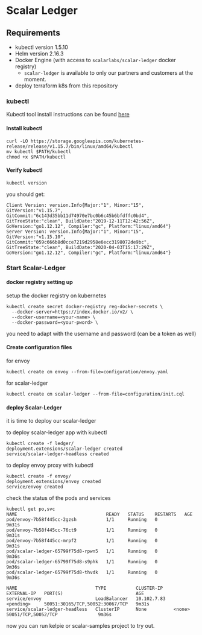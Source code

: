 # Scalar Ledger

## Requirements

* kubectl version 1.5.10
* Helm version 2.16.3
* Docker Engine (with access to `scalarlabs/scalar-ledger` docker registry)
  * `scalar-ledger` is available to only our partners and customers at the moment.
* deploy terraform k8s from this repository

### kubectl

Kubectl tool install instructions can be found [here](https://kubernetes.io/docs/tasks/tools/install-kubectl/)

#### Install kubectl

```console
curl -LO https://storage.googleapis.com/kubernetes-release/release/v1.15.7/bin/linux/amd64/kubectl
mv kubectl $PATH/kubectl
chmod +x $PATH/kubectl
```

#### Verify kubectl

```console
kubectl version
```

you should get:

```console
Client Version: version.Info{Major:"1", Minor:"15", GitVersion:"v1.15.7", GitCommit:"6c143d35bb11d74970e7bc0b6c45b6bfdffc0bd4", GitTreeState:"clean", BuildDate:"2019-12-11T12:42:56Z", GoVersion:"go1.12.12", Compiler:"gc", Platform:"linux/amd64"}
Server Version: version.Info{Major:"1", Minor:"15", GitVersion:"v1.15.10", GitCommit:"059c666b8d0cce7219d2958e6ecc3198072de9bc", GitTreeState:"clean", BuildDate:"2020-04-03T15:17:29Z", GoVersion:"go1.12.12", Compiler:"gc", Platform:"linux/amd64"}
```

### Start Scalar-Ledger

#### docker registry setting up

setup the docker registry on kubernetes

```console
kubectl create secret docker-registry reg-docker-secrets \
  --docker-server=https://index.docker.io/v2/ \
  --docker-username=<your-name> \
  --docker-password=<your-pword> \
```

you need to adapt with the username and password (can be a token as well)

#### Create configuration files

for envoy

```console
kubectl create cm envoy --from-file=configuration/envoy.yaml
```

for scalar-ledger

```console
kubectl create cm scalar-ledger --from-file=configuration/init.cql
```

#### deploy Scalar-Ledger

it is time to deploy our scalar-ledger

to deploy scalar-ledger app with kubectl

```console
kubectl create -f ledger/
deployment.extensions/scalar-ledger created
service/scalar-ledger-headless created
```

to deploy envoy proxy with kubectl

```console
kubectl create -f envoy/
deployment.extensions/envoy created
service/envoy created
```

check the status of the pods and services

```console
kubectl get po,svc
NAME                                 READY   STATUS    RESTARTS   AGE
pod/envoy-7b58f445cc-2gzsh           1/1     Running   0          9m31s
pod/envoy-7b58f445cc-76ct9           1/1     Running   0          9m31s
pod/envoy-7b58f445cc-mrpf2           1/1     Running   0          9m31s
pod/scalar-ledger-65799f75d8-rpwn5   1/1     Running   0          9m36s
pod/scalar-ledger-65799f75d8-s9phk   1/1     Running   0          9m36s
pod/scalar-ledger-65799f75d8-thvdk   1/1     Running   0          9m36s

NAME                             TYPE           CLUSTER-IP    EXTERNAL-IP   PORT(S)                           AGE
service/envoy                    LoadBalancer   10.102.7.83   <pending>     50051:30165/TCP,50052:30067/TCP   9m31s
service/scalar-ledger-headless   ClusterIP      None          <none>        50051/TCP,50052/TCP               9m36s
```

now you can run kelpie or scalar-samples project to try out.
